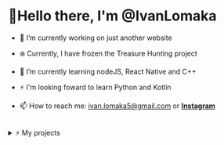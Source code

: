 # 👋Hello there, I'm @IvanLomaka

<!--
<img align="center" src="https://github-readme-stats.vercel.app/api?username=IvanLomaka&theme=graywhite&show_icons=true&count_private=true&border_color=000000" />

<img align="center" src="https://github-readme-stats.vercel.app/api/top-langs/?username=IvanLomaka&langs_count=8&theme=graywhite&layout=compact&border_color=000000" />

<br/> -->

- 🔭 I’m currently working on just another website
- :snowflake: Currently, I have frozen the Treasure Hunting project
- 🌱 I’m currently learning nodeJS, React Native and C++
- ⚡ I'm looking foward to learn Python and Kotlin

- 📫 How to reach me: ivan.lomaka5@gmail.com or [**Instagram**](https://www.instagram.com/ivan__lomaka/)
<br/>
<details>
  <summary>⚡ My projects</summary>
    <br/>
    <ul>
        <li><a href='https://scacchi.glitch.me/'/><b>:star: Chess Online<b/>
        <li><a href='http://lomakaivan.altervista.org/'/><b>:dizzy: My first site<b/>
        <li><a href='https://www.youtube.com/watch?v=dQw4w9WgXcQ'/><b>:neckbeard: Tic-Tac-Toe mobile app<b/>
</details>

<!--
**IvanLomaka/IvanLomaka** is a ✨ _special_ ✨ repository because its `README.md` (this file) appears on your GitHub profile.

Here are some ideas to get you started:

- 🔭 I’m currently working on ...
- 🌱 I’m currently learning ...
- 👯 I’m looking to collaborate on ...
- 🤔 I’m looking for help with ...
- 💬 Ask me about ...
- 📫 How to reach me: ...
- 😄 Pronouns: ...
- ⚡ Fun fact: ...
-->
